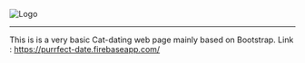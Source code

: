 ![Logo](http://icons.iconarchive.com/icons/thehoth/seo/256/seo-web-code-icon.png)
***
This is is a very basic Cat-dating web page mainly based on Bootstrap.
Link : https://purrfect-date.firebaseapp.com/
